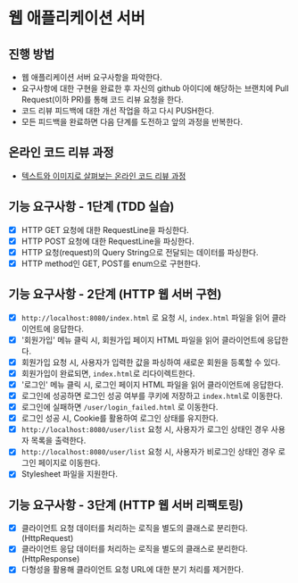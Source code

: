 # 웹 애플리케이션 서버
## 진행 방법
* 웹 애플리케이션 서버 요구사항을 파악한다.
* 요구사항에 대한 구현을 완료한 후 자신의 github 아이디에 해당하는 브랜치에 Pull Request(이하 PR)를 통해 코드 리뷰 요청을 한다.
* 코드 리뷰 피드백에 대한 개선 작업을 하고 다시 PUSH한다.
* 모든 피드백을 완료하면 다음 단계를 도전하고 앞의 과정을 반복한다.

## 온라인 코드 리뷰 과정
* [텍스트와 이미지로 살펴보는 온라인 코드 리뷰 과정](https://github.com/next-step/nextstep-docs/tree/master/codereview)

## 기능 요구사항 - 1단계 (TDD 실습) 
- [x] HTTP GET 요청에 대한 RequestLine을 파싱한다.
- [x] HTTP POST 요청에 대한 RequestLine을 파싱한다.
- [x] HTTP 요청(request)의 Query String으로 전달되는 데이터를 파싱한다.
- [x] HTTP method인 GET, POST를 enum으로 구현한다.

## 기능 요구사항 - 2단계 (HTTP 웹 서버 구현)
- [x] `http://localhost:8080/index.html` 로 요청 시, `index.html` 파일을 읽어 클라이언트에 응답한다. 
- [x] '회원가입' 메뉴 클릭 시, 회원가입 페이지 HTML 파일을 읽어 클라이언트에 응답한다.
- [x] 회원가입 요청 시, 사용자가 입력한 값을 파싱하여 새로운 회원을 등록할 수 있다.
- [x] 회원가입이 완료되면, `index.html`로 리다이렉트한다.
- [x] '로그인' 메뉴 클릭 시, 로그인 페이지 HTML 파일을 읽어 클라이언트에 응답한다.
- [x] 로그인에 성공하면 로그인 성공 여부를 쿠키에 저장하고 `index.html`로 이동한다.
- [x] 로그인에 실패하면 `/user/login_failed.html` 로 이동한다.
- [x] 로그인 성공 시, Cookie를 활용하여 로그인 상태를 유지한다.
- [x] `http://localhost:8080/user/list` 요청 시, 사용자가 로그인 상태인 경우 사용자 목록을 출력한다.
- [x] `http://localhost:8080/user/list` 요청 시, 사용자가 비로그인 상태인 경우 로그인 페이지로 이동한다.
- [x] Stylesheet 파일을 지원한다.

## 기능 요구사항 - 3단계 (HTTP 웹 서버 리팩토링)
- [x] 클라이언트 요청 데이터를 처리하는 로직을 별도의 클래스로 분리한다. (HttpRequest)
- [x] 클라이언트 응답 데이터를 처리하는 로직을 별도의 클래스로 분리한다. (HttpResponse)
- [x] 다형성을 활용해 클라이언트 요청 URL에 대한 분기 처리를 제거한다.
